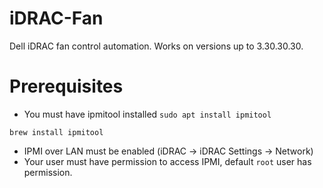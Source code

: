 # iDRAC-Fan
Dell iDRAC fan control automation. Works on versions up to 3.30.30.30.

# Prerequisites
- You must have ipmitool installed
`sudo apt install ipmitool`

`brew install ipmitool`
- IPMI over LAN must be enabled (iDRAC -> iDRAC Settings -> Network)
- Your user must have permission to access IPMI, default `root` user has permission.
